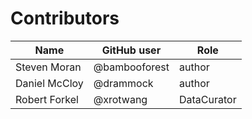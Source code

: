 # Contributors

Name | GitHub user | Role
--- | --- | ---
Steven Moran | @bambooforest | author
Daniel McCloy | @drammock | author
Robert Forkel | @xrotwang | DataCurator

